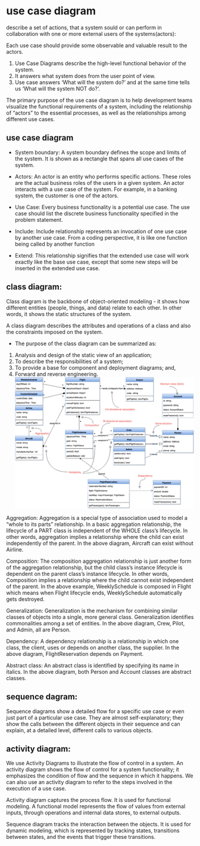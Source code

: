 # use case diagram

describe a set of actions, that a system sould or can perform in collaboration with one or more external users of the systems(actors):

Each use case should provide some observable and valuable result to the actors.

1. Use Case Diagrams describe the high-level functional behavior of the system.
2. It answers what system does from the user point of view.
3. Use case answers ‘What will the system do?’ and at the same time tells us ‘What will the system NOT do?’.

The primary purpose of the use case diagram is to help development teams visualize the functional requirements of a system, including the relationship of “actors” to the essential processes, as well as the relationships among different use cases.

## use case diagram

- System boundary: A system boundary defines the scope and limits of the system. It is shown as a rectangle that spans all use cases of the system.

- Actors: An actor is an entity who performs specific actions. These roles are the actual business roles of the users in a given system. An actor interacts with a use case of the system. For example, in a banking system, the customer is one of the actors.

- Use Case: Every business functionality is a potential use case. The use case should list the discrete business functionality specified in the problem statement.

- Include: Include relationship represents an invocation of one use case by another use case. From a coding perspective, it is like one function being called by another function

- Extend: This relationship signifies that the extended use case will work exactly like the base use case, except that some new steps will be inserted in the extended use case.

## class diagram:

Class diagram is the backbone of object-oriented modeling - it shows how different entities (people, things, and data) relate to each other. In other words, it shows the static structures of the system.

A class diagram describes the attributes and operations of a class and also the constraints imposed on the system.

- The purpose of the class diagram can be summarized as:

1. Analysis and design of the static view of an application;
2. To describe the responsibilities of a system;
3. To provide a base for component and deployment diagrams; and,
4. Forward and reverse engineering.
   ![class-diagram](./class.png)

Aggregation: Aggregation is a special type of association used to model a “whole to its parts” relationship. In a basic aggregation relationship, the lifecycle of a PART class is independent of the WHOLE class’s lifecycle. In other words, aggregation implies a relationship where the child can exist independently of the parent. In the above diagram, Aircraft can exist without Airline.

Composition: The composition aggregation relationship is just another form of the aggregation relationship, but the child class’s instance lifecycle is dependent on the parent class’s instance lifecycle. In other words, Composition implies a relationship where the child cannot exist independent of the parent. In the above example, WeeklySchedule is composed in Flight which means when Flight lifecycle ends, WeeklySchedule automatically gets destroyed.

Generalization: Generalization is the mechanism for combining similar classes of objects into a single, more general class. Generalization identifies commonalities among a set of entities. In the above diagram, Crew, Pilot, and Admin, all are Person.

Dependency: A dependency relationship is a relationship in which one class, the client, uses or depends on another class, the supplier. In the above diagram, FlightReservation depends on Payment.

Abstract class: An abstract class is identified by specifying its name in italics. In the above diagram, both Person and Account classes are abstract classes.

## sequence dagram:

Sequence diagrams show a detailed flow for a specific use case or even just part of a particular use case. They are almost self-explanatory; they show the calls between the different objects in their sequence and can explain, at a detailed level, different calls to various objects.

## activity diagram:

We use Activity Diagrams to illustrate the flow of control in a system. An activity diagram shows the flow of control for a system functionality; it emphasizes the condition of flow and the sequence in which it happens. We can also use an activity diagram to refer to the steps involved in the execution of a use case.

Activity diagram captures the process flow. It is used for functional modeling. A functional model represents the flow of values from external inputs, through operations and internal data stores, to external outputs.

Sequence diagram tracks the interaction between the objects. It is used for dynamic modeling, which is represented by tracking states, transitions between states, and the events that trigger these transitions.
